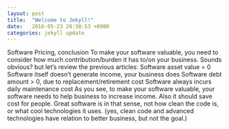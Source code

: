 ```yaml
---
layout: post
title:  "Welcome to Jekyll!"
date:   2016-05-23 20:38:53 +0900
categories: jekyll update
---
```

Software Pricing, conclusion
To make your software valuable, you need to consider how much contribution/burden it has to/on your business. Sounds obvious? but let’s review the previous articles:
Software asset value = 0
Software itself doesn’t generate income, your business does
Software debt amount > 0, due to replacement/retirement cost
Software always incurs daily maintenance cost
As you see, to make your software valuable, your software needs to help business to increase income. Also it should save cost for people.
Great software is in that sense, not how clean the code is, or what cool technologies it uses. (yes, clean code and advanced technologies have relation to better business, but not the goal.)